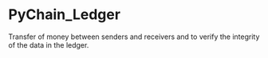 # PyChain_Ledger
 Transfer of money between senders and receivers and to verify the integrity of the data in the ledger.
